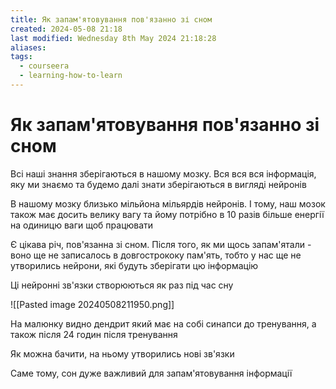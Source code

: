 ```yaml
---
title: Як запам'ятовування пов'язанно зі сном
created: 2024-05-08 21:18
last modified: Wednesday 8th May 2024 21:18:28
aliases: 
tags:
  - courseera
  - learning-how-to-learn
---
```

# Як запам'ятовування пов'язанно зі сном

Всі наші знання зберігаються в нашому мозку. Вся вся вся інформація, яку ми знаємо та будемо далі знати зберігаються в вигляді нейронів

В нашому мозку близько мільйона мільярдів нейронів. І тому, наш мозок також має досить велику вагу та йому потрібно в 10 разів більше енергії на одиницю ваги щоб працювати

Є цікава річ, пов'язанна зі сном. Після того, як ми щось запам'ятали - воно ще не записалось в довгострококу пам'ять, тобто у нас ще не утворились нейрони, які будуть зберігати цю інформацію

Ці нейронні зв'язки створюються як раз під час сну

![[Pasted image 20240508211950.png]]

На малюнку видно дендрит який має на собі синапси до тренування, а також після 24 годин після тренування

Як можна бачити, на ньому утворились нові зв'язки

Саме тому, сон дуже важливий для запам'ятовування інформації